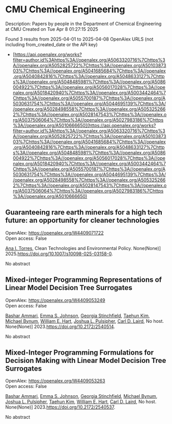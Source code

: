 # CMU Chemical Engineering
Description: Papers by people in the Department of Chemical Engineering at CMU
Created on Tue Apr  8 01:27:15 2025

Found 3 results from 2025-04-01 to 2025-04-08
OpenAlex URLS (not including from_created_date or the API key)
- [https://api.openalex.org/works?filter=author.id%3Ahttps%3A//openalex.org/A5063320716%7Chttps%3A//openalex.org/A5052825722%7Chttps%3A//openalex.org/A5010387303%7Chttps%3A//openalex.org/A5041685684%7Chttps%3A//openalex.org/A5040842816%7Chttps%3A//openalex.org/A5048633127%7Chttps%3A//openalex.org/A5048485981%7Chttps%3A//openalex.org/A5086004922%7Chttps%3A//openalex.org/A5056017028%7Chttps%3A//openalex.org/A5018420940%7Chttps%3A//openalex.org/A5003442464%7Chttps%3A//openalex.org/A5055700187%7Chttps%3A//openalex.org/A5030631754%7Chttps%3A//openalex.org/A5044695139%7Chttps%3A//openalex.org/A5028498558%7Chttps%3A//openalex.org/A5053252662%7Chttps%3A//openalex.org/A5028147543%7Chttps%3A//openalex.org/A5037506064%7Chttps%3A//openalex.org/A5027983186%7Chttps%3A//openalex.org/A5010666650](https://api.openalex.org/works?filter=author.id%3Ahttps%3A//openalex.org/A5063320716%7Chttps%3A//openalex.org/A5052825722%7Chttps%3A//openalex.org/A5010387303%7Chttps%3A//openalex.org/A5041685684%7Chttps%3A//openalex.org/A5040842816%7Chttps%3A//openalex.org/A5048633127%7Chttps%3A//openalex.org/A5048485981%7Chttps%3A//openalex.org/A5086004922%7Chttps%3A//openalex.org/A5056017028%7Chttps%3A//openalex.org/A5018420940%7Chttps%3A//openalex.org/A5003442464%7Chttps%3A//openalex.org/A5055700187%7Chttps%3A//openalex.org/A5030631754%7Chttps%3A//openalex.org/A5044695139%7Chttps%3A//openalex.org/A5028498558%7Chttps%3A//openalex.org/A5053252662%7Chttps%3A//openalex.org/A5028147543%7Chttps%3A//openalex.org/A5037506064%7Chttps%3A//openalex.org/A5027983186%7Chttps%3A//openalex.org/A5010666650)

## Guaranteeing rare earth minerals for a high tech future: an opportunity for cleaner technologies   

OpenAlex: https://openalex.org/W4409071722    
Open access: False
    
[Ana I. Torres](https://openalex.org/A5027983186), Clean Technologies and Environmental Policy. None(None)] 2025.https://doi.org/10.1007/s10098-025-03158-0.
    
No abstract    

    

## Mixed-integer Programming Representations of Linear Model Decision Tree Surrogates   

OpenAlex: https://openalex.org/W4409053249    
Open access: False
    
[Bashar Ammari](https://openalex.org/A5092486945), [Emma S. Johnson](https://openalex.org/A5026170862), [Georgia Stinchfield](https://openalex.org/A5007541692), [Taehun Kim](https://openalex.org/A5100387012), [Michael Bynum](https://openalex.org/A5031357535), [William E. Hart](https://openalex.org/A5102842741), [Joshua L. Pulsipher](https://openalex.org/A5036452308), [Carl D. Laird](https://openalex.org/A5030631754), No host. None(None)] 2023.https://doi.org/10.2172/2540514.
    
No abstract    

    

## Mixed-Integer Programming Formulations for Decision Making with Linear Model Decision Tree Surrogates   

OpenAlex: https://openalex.org/W4409053263    
Open access: False
    
[Bashar Ammari](https://openalex.org/A5092486945), [Emma S. Johnson](https://openalex.org/A5026170862), [Georgia Stinchfield](https://openalex.org/A5007541692), [Michael Bynum](https://openalex.org/A5031357535), [Joshua L. Pulsipher](https://openalex.org/A5036452308), [Taehun Kim](https://openalex.org/A5100387012), [William E. Hart](https://openalex.org/A5102842741), [Carl D. Laird](https://openalex.org/A5030631754), No host. None(None)] 2023.https://doi.org/10.2172/2540537.
    
No abstract    

    
